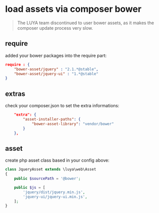 load assets via composer bower
==============================

> The LUYA team discontinued to user bower assets, as it makes the composer update process very slow.

require
--------
added your bower packages into the require part:

```json
require : {
    "bower-asset/jquery" : "2.1.*@stable",
    "bower-asset/jquery-ui" : "1.*@stable"
}
```

extras
------
check your composer.json to set the extra informations:

```json
    "extra": {
        "asset-installer-paths": {
            "bower-asset-library": "vendor/bower"
        }
    },
```

asset
-----
create php asset class based in your config above:

```php
class JqueryAsset extends \luya\web\Asset
{
	public $sourcePath = '@bower';

	public $js = [
        'jquery/dist/jquery.min.js',
        'jquery-ui/jquery-ui.min.js',
    ];
}
```
